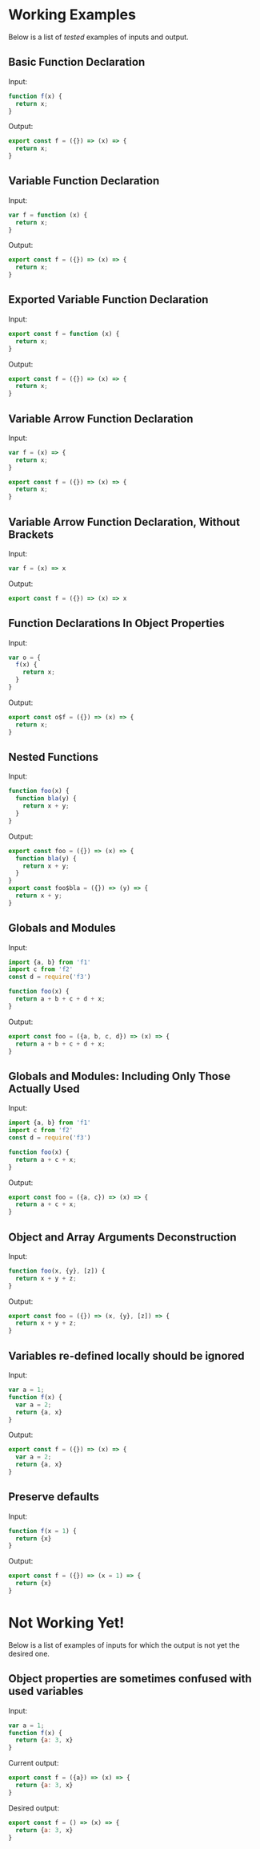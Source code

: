 # Working Examples

Below is a list of *tested* examples of inputs and output.

## Basic Function Declaration

Input:
```js
function f(x) {
  return x;
}
```

Output:
```js
export const f = ({}) => (x) => {
  return x;
}
```
## Variable Function Declaration

Input:
```js
var f = function (x) {
  return x;
}
```

Output:
```js
export const f = ({}) => (x) => {
  return x;
}
```

## Exported Variable Function Declaration

Input:
```js
export const f = function (x) {
  return x;
}
```

Output:
```js
export const f = ({}) => (x) => {
  return x;
}
```


## Variable Arrow Function Declaration

Input:
```js
var f = (x) => {
  return x;
}
```

```js
export const f = ({}) => (x) => {
  return x;
}
```

## Variable Arrow Function Declaration, Without Brackets

Input:
```js
var f = (x) => x
```

Output:
```js
export const f = ({}) => (x) => x
```

## Function Declarations In Object Properties

Input:
```js
var o = {
  f(x) {
    return x;
  }
}
```

Output:
```js
export const o$f = ({}) => (x) => {
  return x;
}
```

## Nested Functions

Input:
```js
function foo(x) {
  function bla(y) {
    return x + y;
  }
}
```

Output:
```js
export const foo = ({}) => (x) => {
  function bla(y) {
    return x + y;
  }
}
export const foo$bla = ({}) => (y) => {
  return x + y;
}
```

## Globals and Modules

Input:
```js
import {a, b} from 'f1'
import c from 'f2'
const d = require('f3')

function foo(x) {
  return a + b + c + d + x;
}
```

Output:
```js
export const foo = ({a, b, c, d}) => (x) => {
  return a + b + c + d + x;
}
```

## Globals and Modules: Including Only Those Actually Used

Input:
```js
import {a, b} from 'f1'
import c from 'f2'
const d = require('f3')

function foo(x) {
  return a + c + x;
}
```

Output:
```js
export const foo = ({a, c}) => (x) => {
  return a + c + x;
}
```

## Object and Array Arguments Deconstruction

Input:
```js
function foo(x, {y}, [z]) {
  return x + y + z;
}
```

Output:
```js
export const foo = ({}) => (x, {y}, [z]) => {
  return x + y + z;
}
```

## Variables re-defined locally should be ignored

Input:
```js
var a = 1;
function f(x) {
  var a = 2;
  return {a, x}
}
```

Output:
```js
export const f = ({}) => (x) => {
  var a = 2;
  return {a, x}
}
```

## Preserve defaults

Input:
```js
function f(x = 1) {
  return {x}
}
```

Output:
```js
export const f = ({}) => (x = 1) => {
  return {x}
}
```

# Not Working Yet!

Below is a list of examples of inputs for which the output is not
yet the desired one.

## Object properties are sometimes confused with used variables

Input:
```js
var a = 1;
function f(x) {
  return {a: 3, x}
}
```

Current output:
```js
export const f = ({a}) => (x) => {
  return {a: 3, x}
}
```

Desired output:
```js
export const f = () => (x) => {
  return {a: 3, x}
}
```
